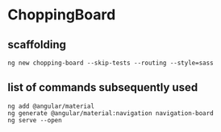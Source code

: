 # ChoppingBoard

## scaffolding

```text
ng new chopping-board --skip-tests --routing --style=sass
```

## list of commands subsequently used

```text
ng add @angular/material
ng generate @angular/material:navigation navigation-board
ng serve --open
```
